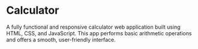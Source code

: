 # Calculator
A fully functional and responsive calculator web application built using HTML, CSS, and JavaScript. This app performs basic arithmetic operations and offers a smooth, user-friendly interface.
